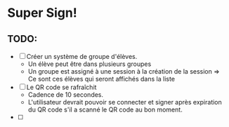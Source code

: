 # Super Sign!

## TODO:

- [ ] Créer un système de groupe d'élèves.
    - Un élève peut être dans plusieurs groupes
    - Un groupe est assigné à une session à la création de la session => Ce sont ces élèves qui seront affichés dans la liste
- [ ] Le QR code se rafraîchit
    - Cadence de 10 secondes.
    - L'utilisateur devrait pouvoir se connecter et signer après expiration du QR code s'il a scanné le QR code au bon moment.
- [ ] 
